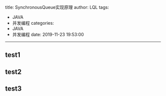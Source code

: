 title: SynchronousQueue实现原理
author: LQL
tags:
  - JAVA
  - 并发编程
categories:
  - JAVA
  - 并发编程
date: 2019-11-23 19:53:00
---

## test1
## test2
## test3
